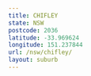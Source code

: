 ```yaml
---
title: CHIFLEY
state: NSW
postcode: 2036
latitude: -33.969624
longitude: 151.237844
url: /nsw/chifley/
layout: suburb
---
```

